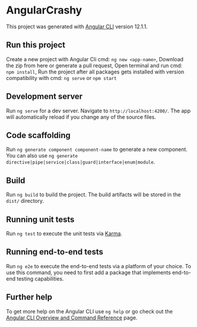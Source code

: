 # AngularCrashy

This project was generated with [Angular CLI](https://github.com/angular/angular-cli) version 12.1.1.

## Run this project

Create a new project with Angular Cli cmd: `ng new <app-name>`, 
Download the zip from here or generate a pull request, 
Open terminal and run cmd: `npm install`, 
Run the project after all packages gets installed with version compatibility with cmd: `ng serve` or `npm start` 

## Development server

Run `ng serve` for a dev server. Navigate to `http://localhost:4200/`. The app will automatically reload if you change any of the source files.

## Code scaffolding

Run `ng generate component component-name` to generate a new component. You can also use `ng generate directive|pipe|service|class|guard|interface|enum|module`.

## Build

Run `ng build` to build the project. The build artifacts will be stored in the `dist/` directory.

## Running unit tests

Run `ng test` to execute the unit tests via [Karma](https://karma-runner.github.io).

## Running end-to-end tests

Run `ng e2e` to execute the end-to-end tests via a platform of your choice. To use this command, you need to first add a package that implements end-to-end testing capabilities.

## Further help

To get more help on the Angular CLI use `ng help` or go check out the [Angular CLI Overview and Command Reference](https://angular.io/cli) page.

